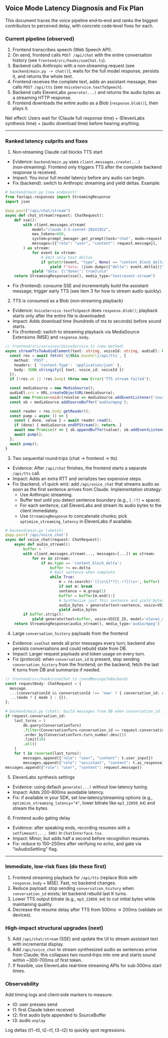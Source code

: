 ## Voice Mode Latency Diagnosis and Fix Plan

This document traces the voice pipeline end‑to‑end and ranks the biggest contributors to perceived delay, with concrete code‑level fixes for each.

### Current pipeline (observed)

1. Frontend transcribes speech (Web Speech API).
2. On send, frontend calls `POST /api/chat` with the entire conversation history (see `frontend/src/hooks/useChat.ts`).
3. Backend calls Anthropic with a non‑streaming request (see `backend/main.py -> chat()`), waits for the full model response, persists it, and returns the whole text.
4. Frontend receives the complete text, adds an assistant message, then calls `POST /api/tts` (see `VoiceService.textToSpeech`).
5. Backend calls ElevenLabs `generate(...)` and returns the audio bytes as a streaming HTTP response.
6. Frontend downloads the entire audio as a Blob (`response.blob()`), then plays it.

Net effect: Users wait for (Claude full response time) + (ElevenLabs synthesis time) + (audio download time) before hearing anything.

---

### Ranked latency culprits and fixes

1) Non‑streaming Claude call blocks TTS start
- Evidence: `backend/main.py` uses `client.messages.create(...)` (non‑streaming). Frontend only triggers TTS after the complete backend response is received.
- Impact: You incur full model latency before any audio can begin.
- Fix (backend): switch to Anthropic streaming and yield deltas. Example:

```python
# backend/main.py (new endpoint)
from fastapi.responses import StreamingResponse
import json

@app.post("/api/chat/stream")
async def chat_stream(request: ChatRequest):
    def sse():
        with client.messages.stream(
            model="claude-3-5-sonnet-20241022",
            max_tokens=600,
            system=prompt_manager.get_prompt(task="chat", mode=request.mode or "text"),
            messages=[{"role": "user", "content": request.message}],
        ) as stream:
            for event in stream:
                # Emit only text deltas
                if getattr(event, "type", None) == "content_block_delta":
                    yield f"data: {json.dumps({"delta": event.delta})}\n\n"
            yield "data: {\"done\": true}\n\n"
    return StreamingResponse(sse(), media_type="text/event-stream")
```

- Fix (frontend): consume SSE and incrementally build the assistant message; trigger early TTS (see item 3 for how to stream audio quickly).

2) TTS is consumed as a Blob (non‑streaming playback)
- Evidence: `VoiceService.textToSpeech` does `response.blob()`; playback starts only after the entire file is downloaded.
- Impact: Adds download time (hundreds of ms to seconds) before sound starts.
- Fix (frontend): switch to streaming playback via MediaSource Extensions (MSE) and `response.body`.

```ts
// frontend/src/services/VoiceService.ts (new method)
async streamTtsToAudioElement(text: string, voiceId: string, audioEl: HTMLAudioElement) {
  const res = await fetch(`${this.baseUrl}/api/tts`, {
    method: 'POST',
    headers: { 'Content-Type': 'application/json' },
    body: JSON.stringify({ text, voice_id: voiceId })
  });
  if (!res.ok || !res.body) throw new Error('TTS stream failed');

  const mediaSource = new MediaSource();
  audioEl.src = URL.createObjectURL(mediaSource);
  await new Promise<void>(resolve => mediaSource.addEventListener('sourceopen', () => resolve(), { once: true }));
  const sb = mediaSource.addSourceBuffer('audio/mpeg');

  const reader = res.body.getReader();
  const pump = async () => {
    const { done, value } = await reader.read();
    if (done) { mediaSource.endOfStream(); return; }
    await new Promise(r => { sb.appendBuffer(value); sb.addEventListener('updateend', r, { once: true }); });
    await pump();
  };
  await pump();
}
```

3) Two sequential round‑trips (chat -> frontend -> tts)
- Evidence: After `/api/chat` finishes, the frontend starts a separate `/api/tts` call.
- Impact: Adds an extra RTT and serializes two expensive steps.
- Fix (backend, v1 quick win): add `/api/voice_chat` that streams audio as soon as the first sentence arrives from Claude. Implementation strategy:
  - Use Anthropic streaming.
  - Buffer text until you detect sentence boundary (e.g., `[.!?]` + space).
  - For each sentence, call ElevenLabs and stream its audio bytes to the client immediately.
  - Use `StreamingResponse` to concatenate chunks; pick `optimize_streaming_latency` in ElevenLabs if available.

```python
# backend/main.py (sketch)
@app.post('/api/voice_chat')
async def voice_chat(request: ChatRequest):
    async def audio_stream():
        buffer = ''
        with client.messages.stream(..., messages=[...]) as stream:
            for ev in stream:
                if ev.type == 'content_block_delta':
                    buffer += ev.delta
                    # Emit sentence when complete
                    while True:
                        m = re.search(r'([\s\S]*?[\.!?])\s+', buffer)
                        if not m: break
                        sentence = m.group(1)
                        buffer = buffer[m.end():]
                        # Synthesize just this sentence and yield bytes
                        audio_bytes = generate(text=sentence, voice=VOICE_ID, model='eleven_multilingual_v2')
                        yield audio_bytes
        if buffer.strip():
            yield generate(text=buffer, voice=VOICE_ID, model='eleven_multilingual_v2')
    return StreamingResponse(audio_stream(), media_type='audio/mpeg')
```

4) Large `conversation_history` payloads from the frontend
- Evidence: `useChat` sends all prior messages every turn; backend also persists conversations and could rebuild state from DB.
- Impact: Larger request payloads and token usage on every turn.
- Fix (protocol): when `conversation_id` is present, stop sending `conversation_history` from the frontend; on the backend, fetch the last K turns from DB and summarize if needed.

```ts
// frontend/src/hooks/useChat.ts (sendMessageToBackend)
const requestBody: ChatRequest = {
  message,
  ...(conversationId && conversationId !== 'new' ? { conversation_id: conversationId } : { start_new: true }),
  ...(mode ? { mode } : {}),
};
```

```python
# backend/main.py (chat): build messages from DB when conversation_id is provided
if request.conversation_id:
    last_turns = (
        db.query(ConversationTurn)
        .filter(ConversationTurn.conversation_id == request.conversation_id)
        .order_by(ConversationTurn.turn_number.desc())
        .limit(10)
        .all()
    )
    for t in reversed(last_turns):
        messages.append({"role": "user", "content": t.user_input})
        messages.append({"role": "assistant", "content": t.ai_response})
messages.append({"role": "user", "content": request.message})
```

5) ElevenLabs synthesis settings
- Evidence: using default `generate(...)` without low‑latency tuning.
- Impact: Adds 200–800ms avoidable latency.
- Fix: if available in your SDK, set low‑latency/streaming options (e.g., `optimize_streaming_latency="4"`, lower bitrate like `mp3_22050_64`) and stream the bytes.

6) Frontend audio gating delay
- Evidence: after speaking ends, recording resumes with a `setTimeout(..., 500)` in `ChatInterface.tsx`.
- Impact: Minor, but adds half a second before recognition resumes.
- Fix: reduce to 150–250ms after verifying no echo, and gate via “isAudioSettling” flag.

---

### Immediate, low‑risk fixes (do these first)

1. Frontend streaming playback for `/api/tts` (replace Blob with `response.body` + MSE). Fast, no backend changes.
2. Reduce payload: stop sending `conversation_history` when `conversation_id` exists; let backend rebuild last K turns.
3. Lower TTS output bitrate (e.g., `mp3_22050_64`) to cut initial bytes while maintaining quality.
4. Decrease the resume delay after TTS from 500ms → 200ms (validate on devices).

### High‑impact structural upgrades (next)

5. Add `/api/chat/stream` (SSE) and update the UI to stream assistant text with incremental display.
6. Add `/api/voice_chat` to stream synthesized audio as sentences arrive from Claude; this collapses two round‑trips into one and starts sound within ~300–700ms of first token.
7. If feasible, use ElevenLabs real‑time streaming APIs for sub‑300ms start times.

### Observability

Add timing logs and client‑side markers to measure:
- t0: user presses send
- t1: first Claude token received
- t2: first audio byte appended to SourceBuffer
- t3: audio `onplay`

Log deltas (t1−t0, t2−t1, t3−t2) to quickly spot regressions.


